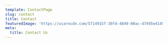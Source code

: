 ```yaml
---
template: ContactPage
slug: contact
title: Contact
featuredImage: 'https://ucarecdn.com/5714915f-30fd-4849-80ac-d7495e4145f5/'
meta:
  title: Contact Us
---
```


